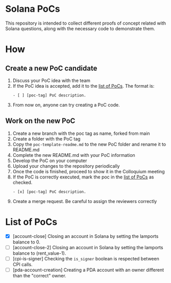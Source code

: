 # Solana PoCs

This repository is intended to collect different proofs of concept related with Solana questions, along with the necessary code to demonstrate them.

# How
## Create a new PoC candidate
1. Discuss your PoC idea with the team
2. If the PoC idea is accepted, add it to the [list of PoCs](#list-of-pocs). The format is:
   ```
   - [ ] [poc-tag] PoC description. 
   ``` 
3. From now on, anyone can try creating a PoC code.

## Work on the new PoC
1. Create a new branch with the poc tag as name, forked from main
2. Create a folder with the PoC tag
3. Copy the `poc-template-readme.md` to the new PoC folder and rename it to README.md
4. Complete the new README.md with your PoC information
5. Develop the PoC on your computer
6. Upload your changes to the repository periodically
7. Once the code is finished, proceed to show it in the Colloquium meeting
8. If the PoC is correctly executed, mark the poc in the [list of PoCs](#list-of-pocs) as checked.
   ```
   - [x] [poc-tag] PoC description. 
   ```
9. Create a merge request. Be careful to assign the reviewers correctly

# List of PoCs
- [x] [account-close] Closing an account in Solana by setting the lamports balance to 0.
- [ ] [account-close-2] Closing an account in Solana by setting the lamports balance to (rent_value-1).
- [ ] [cpi-is-signer] Checking the `is_signer` boolean is respected between CPI calls.
- [ ] [pda-account-creation] Creating a PDA account with an owner different than the "correct" owner.
